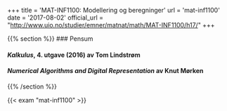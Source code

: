+++
title = 'MAT-INF1100: Modellering og beregninger'
url = 'mat-inf1100'
date = '2017-08-02'
official_url = "http://www.uio.no/studier/emner/matnat/math/MAT-INF1100/h17/"
+++

<div>
{{% section %}}
### Pensum

#### *Kalkulus*, 4. utgave (2016) av Tom Lindstrøm

#### *Numerical Algorithms and Digital Representation* av Knut Mørken

{{% /section %}}

{{< exam "mat-inf1100" >}}
</div>